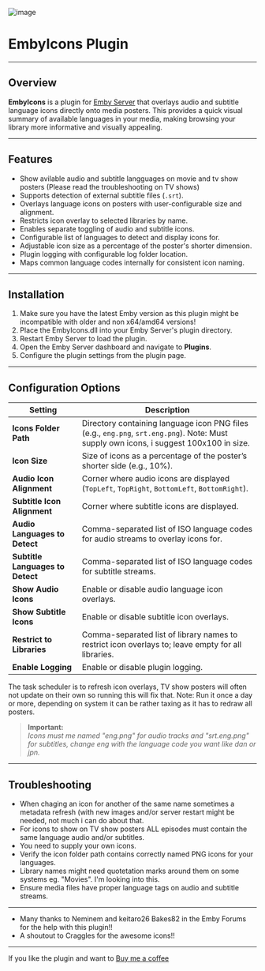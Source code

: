 ![image](https://github.com/user-attachments/assets/90ed1d7b-e0ed-46c6-94f4-4ffdd47aa9db)

# EmbyIcons Plugin

---

## Overview

**EmbyIcons** is a plugin for [Emby Server](https://emby.media/) that overlays audio and subtitle language icons directly onto media posters. This provides a quick visual summary of available languages in your media, making browsing your library more informative and visually appealing.

---

## Features

- Show avilable audio and subtitle langguages on movie and tv show posters (Please read the troubleshooting on TV shows) 
- Supports detection of external subtitle files (`.srt`).
- Overlays language icons on posters with user-configurable size and alignment.
- Restricts icon overlay to selected libraries by name.
- Enables separate toggling of audio and subtitle icons.
- Configurable list of languages to detect and display icons for.
- Adjustable icon size as a percentage of the poster's shorter dimension.
- Plugin logging with configurable log folder location.
- Maps common language codes internally for consistent icon naming.

---

## Installation

1. Make sure you have the latest Emby version as this plugin might be incompatible with older and non x64/amd64 versions!
2. Place the EmbyIcons.dll into your Emby Server's plugin directory.
3. Restart Emby Server to load the plugin.
4. Open the Emby Server dashboard and navigate to **Plugins**.
5. Configure the plugin settings from the plugin page.

---

## Configuration Options

| Setting                      | Description                                                                                      |
|------------------------------|--------------------------------------------------------------------------------------------------|
| **Icons Folder Path**         | Directory containing language icon PNG files (e.g., `eng.png`, `srt.eng.png`). Note: Must supply own icons, i suggest 100x100 in size.|
| **Icon Size**                 | Size of icons as a percentage of the poster’s shorter side (e.g., 10%).                           |
| **Audio Icon Alignment**      | Corner where audio icons are displayed (`TopLeft`, `TopRight`, `BottomLeft`, `BottomRight`).      |
| **Subtitle Icon Alignment**   | Corner where subtitle icons are displayed.                                                        |
| **Audio Languages to Detect** | Comma-separated list of ISO language codes for audio streams to overlay icons for.                |
| **Subtitle Languages to Detect** | Comma-separated list of ISO language codes for subtitle streams.                               |
| **Show Audio Icons**          | Enable or disable audio language icon overlays.                                                   |
| **Show Subtitle Icons**       | Enable or disable subtitle icon overlays.                                                         |
| **Restrict to Libraries**     | Comma-separated list of library names to restrict icon overlays to; leave empty for all libraries.|
| **Enable Logging**            | Enable or disable plugin logging.                                                                 |

The task scheduler is to refresh icon overlays, TV show posters will often not update on their own so running this will fix that.
Note: Run it once a day or more, depending on system it can be rather taxing as it has to redraw all posters.

> **Important:**  
> _Icons must me named "eng.png" for audio tracks and "srt.eng.png" for subtitles, change eng with the language code you want like dan or jpn._

---

## Troubleshooting

- When chaging an icon for another of the same name sometimes a metadata refresh (with new images and/or server restart might be needed, not much i can do about that.
- For icons to show on TV show posters ALL episodes must contain the same language audio and/or subtitles.
- You need to supply your own icons. 
- Verify the icon folder path contains correctly named PNG icons for your languages.  
- Library names might need quotetation marks around them on some systems eg. "Movies". I'm looking into this.
- Ensure media files have proper language tags on audio and subtitle streams.  

---

- Many thanks to Neminem and keitaro26 Bakes82 in the Emby Forums for the help with this plugin!!
- A shoutout to Craggles for the awesome icons!!

---

If you like the plugin and want to [Buy me a coffee](https://www.paypal.com/donate/?hosted_button_id=KEXBXYM4KFPE8)
